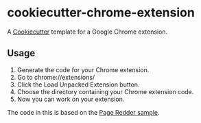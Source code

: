 # cookiecutter-chrome-extension

A [Cookiecutter](https://github.com/audreyr/cookiecutter) template for a Google Chrome extension.

## Usage

1. Generate the code for your Chrome extension.
2. Go to chrome://extensions/
3. Click the Load Unpacked Extension button.
4. Choose the directory containing your Chrome extension code.
5. Now you can work on your extension. 

The code in this is based on the [Page Redder sample](https://developer.chrome.com/extensions/samples#search:page%20redder).